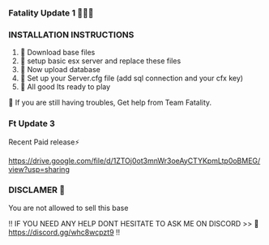 ### Fatality Update 1 👨🏼‍💻

### INSTALLATION INSTRUCTIONS

  1. 🔷 Download base files
  1. 🔷 setup basic esx server and replace these files
  1. 🔷 Now upload database
  1. 🔷 Set up your Server.cfg file (add sql connection and your cfx key)
  1. 🔷 All good Its ready to play



💎 If you are still having troubles, Get help from Team Fatality.

### Ft Update 3

Recent Paid release⚡

https://drive.google.com/file/d/1ZTOj0ot3mnWr3oeAyCTYKpmLtp0oBMEG/view?usp=sharing

### DISCLAMER 🚨
  You are not allowed to sell this base




!! IF YOU NEED ANY HELP DONT HESITATE TO ASK ME ON DISCORD >> 🚀 https://discord.gg/whc8wcpzt9 !!
